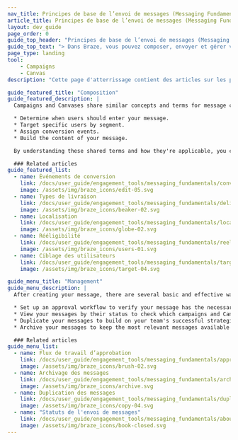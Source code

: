 ```yaml
---
nav_title: Principes de base de l’envoi de messages (Messaging Fundamentals)
article_title: Principes de base de l’envoi de messages (Messaging Fundamentals)
layout: dev_guide
page_order: 0
guide_top_header: "Principes de base de l’envoi de messages (Messaging Fundamentals)"
guide_top_text: "> Dans Braze, vous pouvez composer, envoyer et gérer vos messages en utilisant <a href='/docs/user_guide/getting_started/campaigns_canvases'>une campagne ou un Canvas</a>. Pour ces deux méthodes d'envoi de messages, il existe des principes fondamentaux communs de composition (mise en place de votre message) et de gestion (traitement administratif de votre message)."
page_type: landing
tool: 
    - Campaigns
    - Canvas
description: "Cette page d'atterrissage contient des articles sur les principes fondamentaux de l'envoi de messages avec les campagnes et Canvases. Vous trouverez ici des ressources sur l'utilisation stratégique des événements de conversion et la détermination du type de réception/distribution lors de la composition de vos messages, ainsi que sur l'utilisation du flux de travail d'approbation et la compréhension des statuts lors de la gestion de vos messages."

guide_featured_title: "Composition"
guide_featured_description: |
  Campaigns and Canvases share similar concepts and terms for message composition, but can vary in how the workflow is set up in the respective builder in the dashboard. These shared fundamentals can be understood in how you:

  * Determine when users should enter your message.
  * Target specific users by segment.
  * Assign conversion events.
  * Build the content of your message.

  By understanding these shared terms and how they're applicable, you can strategically build your messages regardless of which messaging method you choose.

  ### Related articles
guide_featured_list:
  - name: Événements de conversion
    link: /docs/user_guide/engagement_tools/messaging_fundamentals/conversion_events/
    image: /assets/img/braze_icons/edit-05.svg
  - name: Types de livraison
    link: /docs/user_guide/engagement_tools/messaging_fundamentals/delivery_types/
    image: /assets/img/braze_icons/beaker-02.svg
  - name: Localisation
    link: /docs/user_guide/engagement_tools/messaging_fundamentals/localization/
    image: /assets/img/braze_icons/globe-02.svg
  - name: Rééligibilité
    link: /docs/user_guide/engagement_tools/messaging_fundamentals/reeligibility/
    image: /assets/img/braze_icons/users-01.svg
  - name: Ciblage des utilisateurs
    link: /docs/user_guide/engagement_tools/messaging_fundamentals/targeting_users/
    image: /assets/img/braze_icons/target-04.svg

guide_menu_title: "Management"
guide_menu_description: |
  After creating your message, there are several basic and effective ways you can manage and organize your dashboard to prepare for launch and to handle after launch. This can include how you:

  * Set up an approval workflow to verify your message has the necessary settings and details to launch.
  * View your messages by their status to check which campaigns and Canvases are in the process of sending.
  * Duplicate your messages to build on your team's successful strategies.
  * Archive your messages to keep the most relevant messages available on your dashboard.

  ### Related articles
guide_menu_list:
  - name: Flux de travail d’approbation
    link: /docs/user_guide/engagement_tools/messaging_fundamentals/approvals/
    image: /assets/img/braze_icons/brush-02.svg
  - name: Archivage des messages
    link: /docs/user_guide/engagement_tools/messaging_fundamentals/archiving/
    image: /assets/img/braze_icons/archive.svg
  - name: Duplication des messages
    link: /docs/user_guide/engagement_tools/messaging_fundamentals/duplicating/
    image: /assets/img/braze_icons/copy-04.svg
  - name: "Statuts de l'envoi de messages"
    link: /docs/user_guide/engagement_tools/messaging_fundamentals/about_statuses/
    image: /assets/img/braze_icons/book-closed.svg
---
```

